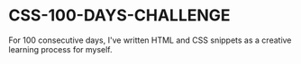 # CSS-100-DAYS-CHALLENGE
For 100 consecutive days, I've written HTML and CSS snippets as a creative learning process for myself. 